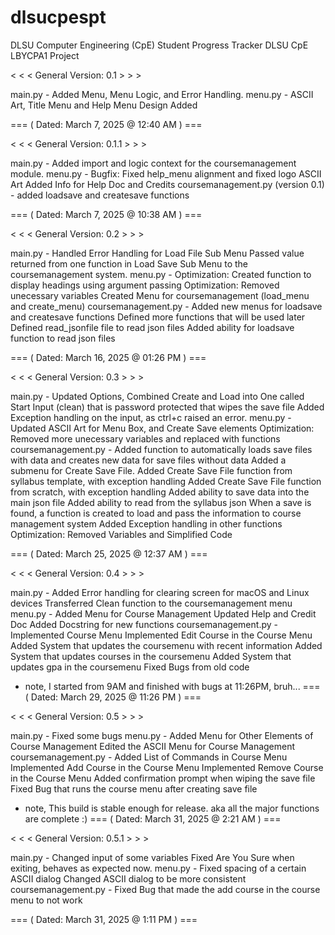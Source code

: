 # dlsucpespt
DLSU Computer Engineering (CpE) Student Progress Tracker
DLSU CpE LBYCPA1 Project


< < < General Version: 0.1 > > >
  
main.py - Added Menu, Menu Logic, and Error Handling.
menu.py - ASCII Art, Title Menu and Help Menu Design Added

=== ( Dated: March 7, 2025 @ 12:40 AM ) ===

< < < General Version: 0.1.1 > > >

main.py - Added import and logic context for the coursemanagement module.
menu.py - Bugfix: Fixed help_menu alignment and fixed logo ASCII Art
          Added Info for Help Doc and Credits
coursemanagement.py (version 0.1) - added loadsave and createsave functions

=== ( Dated: March 7, 2025 @ 10:38 AM ) ===

< < < General Version: 0.2 > > >

main.py -             Handled Error Handling for Load File Sub Menu
                      Passed value returned from one function in Load Save Sub Menu to the coursemanagement system.
menu.py -             Optimization: Created function to display headings using argument passing
                      Optimization: Removed unecessary variables
                      Created Menu for coursemanagement (load_menu and create_menu)
coursemanagement.py - Added new menus for loadsave and createsave functions
                      Defined more functions that will be used later
                      Defined read_jsonfile file to read json files
                      Added ability for loadsave function to read json files

=== ( Dated: March 16, 2025 @ 01:26 PM ) ===

< < < General Version: 0.3 > > >

main.py -             Updated Options, Combined Create and Load into One called Start
                      Input (clean) that is password protected that wipes the save file
                      Added Exception handling on the input, as ctrl+c raised an error.
menu.py -             Updated ASCII Art for Menu Box, and Create Save elements
                      Optimization: Removed more unecessary variables and replaced with functions
coursemanagement.py - Added function to automatically loads save files with data and creates new data for save files without data
                      Added a submenu for Create Save File.
                      Added Create Save File function from syllabus template, with exception handling
                      Added Create Save File function from scratch, with exception handling
                      Added ability to save data into the main json file
                      Added ability to read from the syllabus json
                      When a save is found, a function is created to load and pass the information to course management system
                      Added Exception handling in other functions
                      Optimization: Removed Variables and Simplified Code

=== ( Dated: March 25, 2025 @ 12:37 AM ) ===

< < < General Version: 0.4 > > >

main.py -             Added Error handling for clearing screen for macOS and Linux devices
                      Transferred Clean function to the coursemanagement menu
menu.py -             Added Menu for Course Management
                      Updated Help and Credit Doc
                      Added Docstring for new functions
coursemanagement.py - Implemented Course Menu
                      Implemented Edit Course in the Course Menu
                      Added System that updates the coursemenu with recent information
                      Added System that updates courses in the coursemenu
                      Added System that updates gpa in the coursemenu
                      Fixed Bugs from old code
                      
* note, I started from 9AM and finished with bugs at 11:26PM, bruh...
=== ( Dated: March 29, 2025 @ 11:26 PM ) ===
                      
< < < General Version: 0.5 > > >
                      
main.py -             Fixed some bugs
menu.py -             Added Menu for Other Elements of Course Management
                      Edited the ASCII Menu for Course Management
coursemanagement.py - Added List of Commands in Course Menu
                      Implemented Add Course in the Course Menu
                      Implemented Remove Course in the Course Menu
                      Added confirmation prompt when wiping the save file
                      Fixed Bug that runs the course menu after creating save file
                      
* note, This build is stable enough for release. aka all the major functions are complete :)
=== ( Dated: March 31, 2025 @ 2:21 AM ) ===

< < < General Version: 0.5.1 > > >
                      
main.py -             Changed input of some variables
                      Fixed Are You Sure when exiting, behaves as expected now.
menu.py -             Fixed spacing of a certain ASCII dialog
                      Changed ASCII dialog to be more consistent
coursemanagement.py - Fixed Bug that made the add course in the course menu to not work

=== ( Dated: March 31, 2025 @ 1:11 PM ) ===
